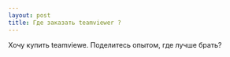 ```yaml
---
layout: post 
title: Где заказать teamviewer ? 
--- 
```

Хочу купить teamviewe. Поделитесь опытом, где лучше брать?
